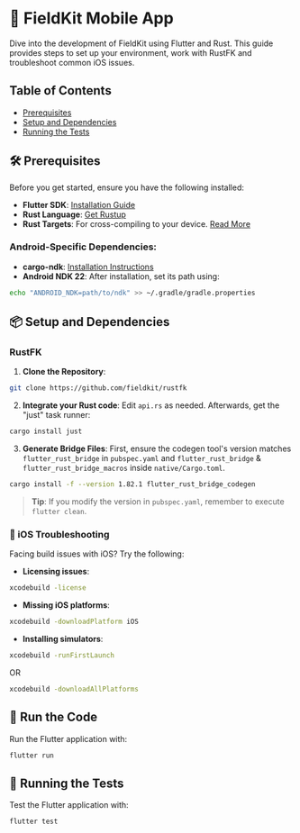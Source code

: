 # 📱 FieldKit Mobile App

Dive into the development of FieldKit using Flutter and Rust. This guide provides steps to set up your environment, work with RustFK and troubleshoot common iOS issues.

## Table of Contents
- [Prerequisites](#prerequisites)
- [Setup and Dependencies](#setup-and-dependencies)
- [Running the Tests](#running-the-tests)

## 🛠 Prerequisites

Before you get started, ensure you have the following installed:

- **Flutter SDK**: [Installation Guide](https://docs.flutter.dev/get-started/install)
- **Rust Language**: [Get Rustup](https://rustup.rs/)
- **Rust Targets**: For cross-compiling to your device. [Read More](https://rust-lang.github.io/rustup/cross-compilation.html)

### Android-Specific Dependencies:
- **cargo-ndk**: [Installation Instructions](https://github.com/bbqsrc/cargo-ndk#installing)
- **Android NDK 22**: After installation, set its path using:

```bash
echo "ANDROID_NDK=path/to/ndk" >> ~/.gradle/gradle.properties
```

## 📦 Setup and Dependencies

### RustFK

1. **Clone the Repository**:
```bash
git clone https://github.com/fieldkit/rustfk
```

2. **Integrate your Rust code**: Edit `api.rs` as needed. Afterwards, get the "just" task runner:
```bash
cargo install just
```

3. **Generate Bridge Files**:
   First, ensure the codegen tool's version matches `flutter_rust_bridge` in `pubspec.yaml` and `flutter_rust_bridge` & `flutter_rust_bridge_macros` inside `native/Cargo.toml`.

```bash
cargo install -f --version 1.82.1 flutter_rust_bridge_codegen
```

> **Tip**: If you modify the version in `pubspec.yaml`, remember to execute `flutter clean`.

### 🍏 iOS Troubleshooting

Facing build issues with iOS? Try the following:

- **Licensing issues**:
```bash
xcodebuild -license
```

- **Missing iOS platforms**:
```bash
xcodebuild -downloadPlatform iOS
```

- **Installing simulators**:
```bash
xcodebuild -runFirstLaunch
```

OR

```bash
xcodebuild -downloadAllPlatforms
```

## 🏃 Run the Code 

Run the Flutter application with:

```bash
flutter run
```


## 🧪 Running the Tests

Test the Flutter application with:

```bash
flutter test
```